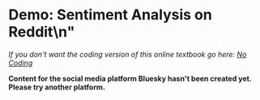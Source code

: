 # Demo: Sentiment Analysis on Reddit\n"
_If you don't want the coding version of this online textbook go here: <a href='../../../nocode/ch08_data_mining/06_sentiment_analysis/03_demo_sentiment.html'>No Coding</a>_

__Content for the social media platform Bluesky hasn't been created yet. Please try another platform.__